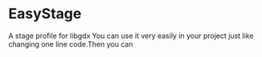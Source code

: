 # EasyStage
A stage profile for libgdx
You can use it very easily in your project just like changing one line code.Then you can 
